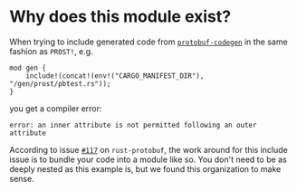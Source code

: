 # Why does this module exist?

When trying to include generated code from [`protobuf-codegen`](https://github.com/stepancheg/rust-protobuf/tree/master/protobuf-codegen) in the same fashion as `PROST!`, e.g.
```
mod gen {
    include!(concat!(env!("CARGO_MANIFEST_DIR"), "/gen/prost/pbtest.rs"));
}
```
you get a compiler error:
```
error: an inner attribute is not permitted following an outer attribute
```
According to issue [`#117`](https://github.com/stepancheg/rust-protobuf/issues/117) on `rust-protobuf`, the work around for this include issue is to bundle your code into a module like so. You don't need to be as deeply nested as this example is, but we found this organization to make sense.
